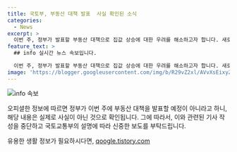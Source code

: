 ```yaml
---
title: 국토부, 부동산 대책 발표  사실 확인된 소식
categories:
  - News
excerpt: >
  이번 주, 정부가 발표할 부동산 대책으로 집값 상승에 대한 우려를 해소하고자 합니다. 새로운 대책에는 어떤 내용이 담길지 주목할 만합니다.
feature_text: >
  ## info 실시간 뉴스 속보입니다.

  이번 주, 정부가 발표할 부동산 대책으로 집값 상승에 대한 우려를 해소하고자 합니다. 새로운 대책에는 어떤 내용이 담길지 주목할 만합니다.
image: 'https://blogger.googleusercontent.com/img/b/R29vZ2xl/AVvXsEixyZcFfHzMRdzZMjFBmAUKJYCLCGyLL1o632UiGVXcaFdKo_bkvkuCioo0uUKlGfBVcT3P84aROyZIXSBEx3Aw5nCQ3pTgDom1WDC4m8eifvWiAmWEEVb4x6G_l8C0QH225ldMjyaFvpxGEBGNO37VmDTDMHGhJPq73UglMfDca1-0aw/s1600/blogspot.png'
---
```


<p><img src="https://blogger.googleusercontent.com/img/b/R29vZ2xl/AVvXsEixyZcFfHzMRdzZMjFBmAUKJYCLCGyLL1o632UiGVXcaFdKo_bkvkuCioo0uUKlGfBVcT3P84aROyZIXSBEx3Aw5nCQ3pTgDom1WDC4m8eifvWiAmWEEVb4x6G_l8C0QH225ldMjyaFvpxGEBGNO37VmDTDMHGhJPq73UglMfDca1-0aw/s1600/blogspot.png" alt="info 속보" /></p>

<p>오피셜한 정보에 따르면 정부가 이번 주에 부동산 대책을 발표할 예정이 아니라고 하니, 해당 내용은 실제로 사실이 아닌 것으로 확인됩니다. 그에 따라서, 이와 관련된 기사 작성을 중단하고 국토교통부의 설명에 따라 신중한 보도를 부탁드립니다.</p>
유용한 생활 정보가 필요하시다면, <a href="https://qoogle.tistory.com" rel="dofollow">qoogle.tistory.com</a>


